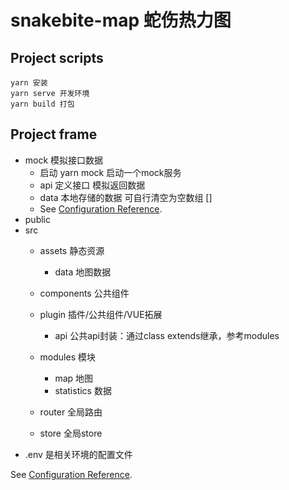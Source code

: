 # snakebite-map 蛇伤热力图

## Project scripts

```
yarn 安装
yarn serve 开发环境
yarn build 打包
```

## Project frame
- mock 模拟接口数据 
    - 启动 yarn mock 启动一个mock服务
    - api 定义接口 模拟返回数据
    - data 本地存储的数据  可自行清空为空数组 []
    - See [Configuration Reference](https://github.com/nuysoft/Mock/wiki/Getting-Started).
- public
- src
    - assets 静态资源
        - data 地图数据
    - components 公共组件
    - plugin 插件/公共组件/VUE拓展
        - api 公共api封装：通过class extends继承，参考modules
        
    - modules 模块
        - map 地图
        - statistics 数据
    - router 全局路由
    - store 全局store
- .env 是相关环境的配置文件

See [Configuration Reference](https://cli.vuejs.org/config/).
